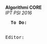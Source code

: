 <b>Algorithmi CORE</b><br>
<i>IPT PSI 2016</i>

<pre>
  <lable><b>To Do:</b></lable>
  <p>Editor:</p>
  
</pre>
